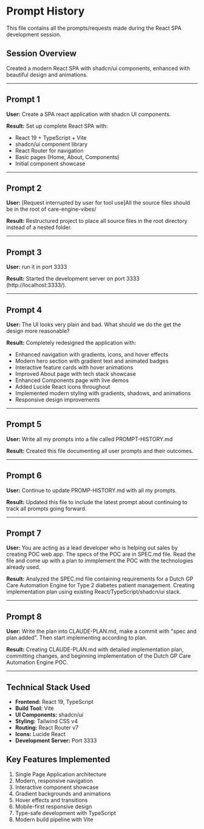 # Prompt History

This file contains all the prompts/requests made during the React SPA development session.

## Session Overview
Created a modern React SPA with shadcn/ui components, enhanced with beautiful design and animations.

---

## Prompt 1
**User:** Create a SPA react application with shadcn UI components.

**Result:** Set up complete React SPA with:
- React 19 + TypeScript + Vite
- shadcn/ui component library
- React Router for navigation
- Basic pages (Home, About, Components)
- Initial component showcase

---

## Prompt 2
**User:** [Request interrupted by user for tool use]All the source files should be in the root of care-engine-vibes/

**Result:** Restructured project to place all source files in the root directory instead of a nested folder.

---

## Prompt 3
**User:** run it in port 3333

**Result:** Started the development server on port 3333 (http://localhost:3333/).

---

## Prompt 4
**User:** The UI looks very plain and bad. What should we do the get the design more reasonable?

**Result:** Completely redesigned the application with:
- Enhanced navigation with gradients, icons, and hover effects
- Modern hero section with gradient text and animated badges
- Interactive feature cards with hover animations
- Improved About page with tech stack showcase
- Enhanced Components page with live demos
- Added Lucide React icons throughout
- Implemented modern styling with gradients, shadows, and animations
- Responsive design improvements

---

## Prompt 5
**User:** Write all my prompts into a file called PROMPT-HISTORY.md

**Result:** Created this file documenting all user prompts and their outcomes.

---

## Prompt 6
**User:** Continue to update PROMP-HISTORY.md with all my prompts.

**Result:** Updated this file to include the latest prompt about continuing to track all prompts going forward.

---

## Prompt 7
**User:** You are acting as a lead developer who is helping out sales by creating POC web app. The specs of the POC are in SPEC.md file. Read the file and come up with a plan to immplement the POC with the technologies already used.

**Result:** Analyzed the SPEC.md file containing requirements for a Dutch GP Care Automation Engine for Type 2 diabetes patient management. Creating implementation plan using existing React/TypeScript/shadcn/ui stack.

---

## Prompt 8
**User:** Write the plan into CLAUDE-PLAN.md, make a commit with "spec and plan added". Then start implementing according to plan.

**Result:** Creating CLAUDE-PLAN.md with detailed implementation plan, committing changes, and beginning implementation of the Dutch GP Care Automation Engine POC.

---

## Technical Stack Used
- **Frontend:** React 19, TypeScript
- **Build Tool:** Vite
- **UI Components:** shadcn/ui
- **Styling:** Tailwind CSS v4
- **Routing:** React Router v7
- **Icons:** Lucide React
- **Development Server:** Port 3333

## Key Features Implemented
1. Single Page Application architecture
2. Modern, responsive navigation
3. Interactive component showcase
4. Gradient backgrounds and animations
5. Hover effects and transitions
6. Mobile-first responsive design
7. Type-safe development with TypeScript
8. Modern build pipeline with Vite